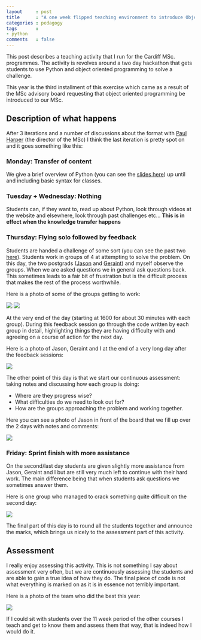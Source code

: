 ```yaml
---
layout     : post
title      : "A one week flipped teaching environment to introduce Object Oriented Programming"
categories : pedagogy
tags       :
- python
comments   : false
---
```


This post describes a teaching activity that I run for the Cardiff MSc. programmes.
The activity is revolves around a two day hackathon that gets students to use Python and object oriented programming to solve a challenge.

This year is the third installment of this exercise which came as a result of the MSc advisory board requesting that object oriented programming be introduced to our MSc.

## Description of what happens

After 3 iterations and a number of discussions about the format with [Paul Harper](https://plus.google.com/u/0/+PaulHarper/posts) (the director of the MSc) I think the last iteration is pretty spot on and it goes something like this:

### Monday: Transfer of content

We give a brief overview of Python (you can see the [slides here](http://vincent-knight.com/Introduction_to_OOP/)) up until and including basic syntax for classes.

### Tuesday + Wednesday: Nothing

Students can, if they want to, read up about Python, look through videos at the website and elsewhere, look through past challenges etc...
**This is in effect when the knowledge transfer happens**

### Thursday: Flying solo followed by feedback

Students are handed a challenge of some sort (you can see the past two [here](http://vincent-knight.com/Introduction_to_OOP/Challenges/)).
Students work in groups of 4 at attempting to solve the problem.
On this day, the two postgrads ([Jason](https://plus.google.com/u/0/+JasonYoung/posts) and [Geraint](https://plus.google.com/u/0/118222786508884333473/posts)) and myself observe the groups.
When we are asked questions we in general ask questions back.
This sometimes leads to a fair bit of frustration but is the difficult process that makes the rest of the process worthwhile.

Here is a photo of some of the groups getting to work:

![]({{site.baseurl}}/assets/images/oop_thursday_gp_1.jpg)
![]({{site.baseurl}}/assets/images/oop_thursday_gp_2.jpg)

At the very end of the day (starting at 1600 for about 30 minutes with each group).
During this feedback session go through the code written by each group in detail, highlighting things they are having difficulty with and agreeing on a course of action for the next day.

Here is a photo of Jason, Geraint and I at the end of a very long day after the feedback sessions:

![]({{site.baseurl}}/assets/images/oop_post_feedback.jpg)

The other point of this day is that we start our continuous assessment: taking notes and discussing how each group is doing:

- Where are they progress wise?
- What difficulties do we need to look out for?
- How are the groups approaching the problem and working together.

Here you can see a photo of Jason in front of the board that we fill up over the 2 days with notes and comments:

![]({{site.baseurl}}/assets/images/oop_board.jpg)

### Friday: Sprint finish with more assistance

On the second/last day students are given slightly more assistance from Jason, Geraint and I but are still very much left to continue with their hard work.
The main difference being that when students ask questions we sometimes answer them.

Here is one group who managed to crack something quite difficult on the second day:

![]({{site.baseurl}}/assets/images/oop_friday_gp.jpg)

The final part of this day is to round all the students together and announce the marks, which brings us nicely to the assessment part of this activity.

## Assessment

I really enjoy assessing this activity.
This is not something I say about assessment very often, but we are continuously assessing the students and are able to gain a true idea of how they do.
The final piece of code is not what everything is marked on as it is in essence not terribly important.

Here is a photo of the team who did the best this year:

![]({{site.baseurl}}/assets/images/oop_winners.jpg)

If I could sit with students over the 11 week period of the other courses I teach and get to know them and assess them that way, that is indeed how I would do it.
